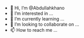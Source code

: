 - 👋 Hi, I’m @Abdullahkhano
- 👀 I’m interested in ...
- 🌱 I’m currently learning ...
- 💞️ I’m looking to collaborate on ...
- 📫 How to reach me ...

<!---
Abdullahkhano/Abdullahkhano is a ✨ special ✨ repository because its `README.md` (this file) appears on your GitHub profile.
You can click the Preview link to take a look at your changes.
--->

